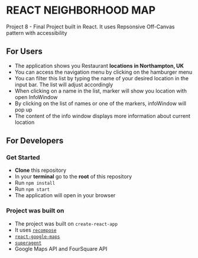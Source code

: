 # REACT NEIGHBORHOOD MAP

Project 8  - Final Project built in React. It uses Repsonsive Off-Canvas pattern with accessibility

## For Users

- The application shows you Restaurant **locations in Northampton, UK**
- You can access the navigation menu by clicking on the hamburger menu
- You can filter this list by typing the name of your desired location in the input bar. The list will adjust accordingly
- When clicking on a name in the list, marker will show you location with open InfoWindow
- By clicking on the list of names or one of the markers, infoWindow will pop up
- The content of the info window displays more information about current location

## For Developers

### Get Started

- **Clone** this repository
- In your **terminal** go to the **root** of this repository
- Run `npm install`
- Run `npm start`
- The application will open in your browser

### Project was built on

- The project was built on `create-react-app`
- It uses [`recompose`](https://github.com/)
-  [`react-google-maps`](https://github.com/)
-  [`superagent`](https://github.com/)
- Google Maps API and FourSquare API
